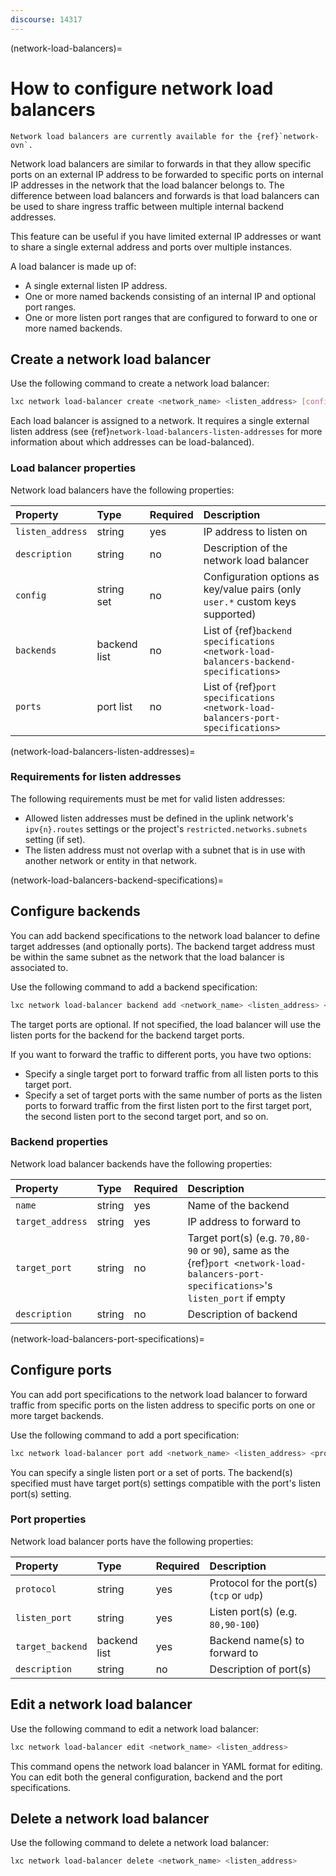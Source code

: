 ```yaml
---
discourse: 14317
---
```


(network-load-balancers)=

# How to configure network load balancers

```{note}
Network load balancers are currently available for the {ref}`network-ovn`.
```

Network load balancers are similar to forwards in that they allow specific ports on an external IP address to be forwarded to specific ports on internal IP addresses in the network that the load balancer belongs to. The difference between load balancers and forwards is that load balancers can be used to share ingress traffic between multiple internal backend addresses.

This feature can be useful if you have limited external IP addresses or want to share a single external address and ports over multiple instances.

A load balancer is made up of:

- A single external listen IP address.
- One or more named backends consisting of an internal IP and optional port ranges.
- One or more listen port ranges that are configured to forward to one or more named backends.

## Create a network load balancer

Use the following command to create a network load balancer:

```bash
lxc network load-balancer create <network_name> <listen_address> [configuration_options...]
```

Each load balancer is assigned to a network.
It requires a single external listen address (see {ref}`network-load-balancers-listen-addresses` for more information about which addresses can be load-balanced).

### Load balancer properties

Network load balancers have the following properties:

Property         | Type         | Required | Description
:--              | :--          | :--      | :--
`listen_address` | string       | yes      | IP address to listen on
`description`    | string       | no       | Description of the network load balancer
`config`         | string set   | no       | Configuration options as key/value pairs (only `user.*` custom keys supported)
`backends`       | backend list | no       | List of {ref}`backend specifications <network-load-balancers-backend-specifications>`
`ports`          | port list    | no       | List of {ref}`port specifications <network-load-balancers-port-specifications>`

(network-load-balancers-listen-addresses)=

### Requirements for listen addresses

The following requirements must be met for valid listen addresses:

- Allowed listen addresses must be defined in the uplink network's `ipv{n}.routes` settings or the project's `restricted.networks.subnets` setting (if set).
- The listen address must not overlap with a subnet that is in use with another network or entity in that network.

(network-load-balancers-backend-specifications)=

## Configure backends

You can add backend specifications to the network load balancer to define target addresses (and optionally ports).
The backend target address must be within the same subnet as the network that the load balancer is associated to.

Use the following command to add a backend specification:

```bash
lxc network load-balancer backend add <network_name> <listen_address> <backend_name> <listen_ports> <target_address> [<target_ports>]
```

The target ports are optional.
If not specified, the load balancer will use the listen ports for the backend for the backend target ports.

If you want to forward the traffic to different ports, you have two options:

- Specify a single target port to forward traffic from all listen ports to this target port.
- Specify a set of target ports with the same number of ports as the listen ports to forward traffic from the first listen port to the first target port, the second listen port to the second target port, and so on.

### Backend properties

Network load balancer backends have the following properties:

Property          | Type       | Required | Description
:--               | :--        | :--      | :--
`name`            | string     | yes      | Name of the backend
`target_address`  | string     | yes      | IP address to forward to
`target_port`     | string     | no       | Target port(s) (e.g. `70,80-90` or `90`), same as the {ref}`port <network-load-balancers-port-specifications>`'s `listen_port` if empty
`description`     | string     | no       | Description of backend

(network-load-balancers-port-specifications)=

## Configure ports

You can add port specifications to the network load balancer to forward traffic from specific ports on the listen address to specific ports on one or more target backends.

Use the following command to add a port specification:

```bash
lxc network load-balancer port add <network_name> <listen_address> <protocol> <listen_ports> <backend_name>[,<backend_name>...]
```

You can specify a single listen port or a set of ports.
The backend(s) specified must have target port(s) settings compatible with the port's listen port(s) setting.

### Port properties

Network load balancer ports have the following properties:

Property          | Type         | Required | Description
:--               | :--          | :--      | :--
`protocol`        | string       | yes      | Protocol for the port(s) (`tcp` or `udp`)
`listen_port`     | string       | yes      | Listen port(s) (e.g. `80,90-100`)
`target_backend`  | backend list | yes      | Backend name(s) to forward to
`description`     | string       | no       | Description of port(s)

## Edit a network load balancer

Use the following command to edit a network load balancer:

```bash
lxc network load-balancer edit <network_name> <listen_address>
```

This command opens the network load balancer in YAML format for editing.
You can edit both the general configuration, backend and the port specifications.

## Delete a network load balancer

Use the following command to delete a network load balancer:

```bash
lxc network load-balancer delete <network_name> <listen_address>
```
